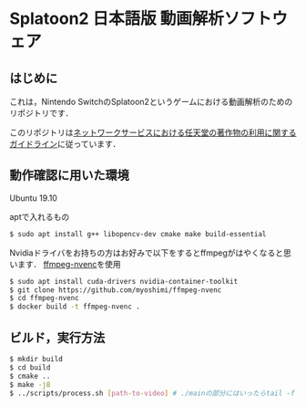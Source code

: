 # Splatoon2 日本語版 動画解析ソフトウェア

## はじめに
これは，Nintendo SwitchのSplatoon2というゲームにおける動画解析のためのリポジトリです．

このリポジトリは[ネットワークサービスにおける任天堂の著作物の利用に関するガイドライン](https://www.nintendo.co.jp/networkservice_guideline/ja/index.html)に従っています．


## 動作確認に用いた環境
Ubuntu 19.10

aptで入れるもの
```bash
$ sudo apt install g++ libopencv-dev cmake make build-essential
```

Nvidiaドライバをお持ちの方はお好みで以下をするとffmpegがはやくなると思います．
[ffmpeg-nvenc](https://github.com/myoshimi/ffmpeg-nvenc)を使用
```bash
$ sudo apt install cuda-drivers nvidia-container-toolkit
$ git clone https://github.com/myoshimi/ffmpeg-nvenc
$ cd ffmpeg-nvenc
$ docker build -t ffmpeg-nvenc .
```

## ビルド，実行方法
```bash
$ mkdir build
$ cd build
$ cmake ..
$ make -j8
$ ../scripts/process.sh [path-to-video] # ./mainの部分にはいったらtail -f *.logなどを見るとよい
```

